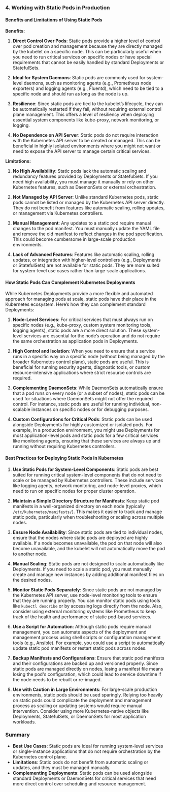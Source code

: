 ### **4. Working with Static Pods in Production**

#### **Benefits and Limitations of Using Static Pods**

**Benefits:**
1. **Direct Control Over Pods**: Static pods provide a higher level of control over pod creation and management because they are directly managed by the kubelet on a specific node. This can be particularly useful when you need to run critical services on specific nodes or have special requirements that cannot be easily handled by standard Deployments or StatefulSets.
   
2. **Ideal for System Daemons**: Static pods are commonly used for system-level daemons, such as monitoring agents (e.g., Prometheus node exporters) and logging agents (e.g., Fluentd), which need to be tied to a specific node and should run as long as the node is up.

3. **Resilience**: Since static pods are tied to the kubelet’s lifecycle, they can be automatically restarted if they fail, without requiring external control plane management. This offers a level of resiliency when deploying essential system components like kube-proxy, network monitoring, or logging.

4. **No Dependence on API Server**: Static pods do not require interaction with the Kubernetes API server to be created or managed. This can be beneficial in highly isolated environments where you might not want or need to expose the API server to manage certain critical services.

**Limitations:**
1. **No High Availability**: Static pods lack the automatic scaling and redundancy features provided by Deployments or StatefulSets. If you need high availability, you must manage it manually or rely on other Kubernetes features, such as DaemonSets or external orchestration.

2. **Not Managed by API Server**: Unlike standard Kubernetes pods, static pods cannot be listed or managed by the Kubernetes API server directly. They do not benefit from features like automatic scaling, rolling updates, or management via Kubernetes controllers.

3. **Manual Management**: Any updates to a static pod require manual changes to the pod manifest. You must manually update the YAML file and remove the old manifest to reflect changes in the pod specification. This could become cumbersome in large-scale production environments.

4. **Lack of Advanced Features**: Features like automatic scaling, rolling updates, or integration with higher-level controllers (e.g., Deployments or StatefulSets) are not available for static pods. They are more suited for system-level use cases rather than large-scale applications.

#### **How Static Pods Can Complement Kubernetes Deployments**

While Kubernetes Deployments provide a more flexible and automated approach for managing pods at scale, static pods have their place in the Kubernetes ecosystem. Here’s how they can complement standard Deployments:

1. **Node-Level Services**: For critical services that must always run on specific nodes (e.g., kube-proxy, custom system monitoring tools, logging agents), static pods are a more direct solution. These system-level services are essential for the node’s operation and do not require the same orchestration as application pods in Deployments.

2. **High Control and Isolation**: When you need to ensure that a service runs in a specific way on a specific node (without being managed by the broader Kubernetes control plane), static pods are useful. This is beneficial for running security agents, diagnostic tools, or custom resource-intensive applications where strict resource controls are required.

3. **Complementing DaemonSets**: While DaemonSets automatically ensure that a pod runs on every node (or a subset of nodes), static pods can be used for situations where DaemonSets might not offer the required control. For instance, static pods are useful for running individual, non-scalable instances on specific nodes or for debugging purposes.

4. **Custom Configurations for Critical Pods**: Static pods can be used alongside Deployments for highly customized or isolated pods. For example, in a production environment, you might use Deployments for most application-level pods and static pods for a few critical services like monitoring agents, ensuring that these services are always up and running without requiring Kubernetes controllers.

#### **Best Practices for Deploying Static Pods in Kubernetes**

1. **Use Static Pods for System-Level Components**: Static pods are best suited for running critical system-level components that do not need to scale or be managed by Kubernetes controllers. These include services like logging agents, network monitoring, and node-level proxies, which need to run on specific nodes for proper cluster operation.

2. **Maintain a Simple Directory Structure for Manifests**: Keep static pod manifests in a well-organized directory on each node (typically `/etc/kubernetes/manifests/`). This makes it easier to track and manage static pods, particularly when troubleshooting or scaling across multiple nodes.

3. **Ensure Node Availability**: Since static pods are tied to individual nodes, ensure that the nodes where static pods are deployed are highly available. If a node becomes unavailable, the pod on that node will also become unavailable, and the kubelet will not automatically move the pod to another node.

4. **Manual Scaling**: Static pods are not designed to scale automatically like Deployments. If you need to scale a static pod, you must manually create and manage new instances by adding additional manifest files on the desired nodes.

5. **Monitor Static Pods Separately**: Since static pods are not managed by the Kubernetes API server, use node-level monitoring tools to ensure that they are running properly. You can monitor static pods using tools like `kubectl describe` or by accessing logs directly from the node. Also, consider using external monitoring systems like Prometheus to keep track of the health and performance of static pod-based services.

6. **Use a Script for Automation**: Although static pods require manual management, you can automate aspects of the deployment and management process using shell scripts or configuration management tools (e.g., Ansible). For example, you could use a script to automatically update static pod manifests or restart static pods across nodes.

7. **Backup Manifests and Configurations**: Ensure that static pod manifests and their configurations are backed up and versioned properly. Since static pods are managed directly on nodes, losing a manifest file means losing the pod's configuration, which could lead to service downtime if the node needs to be rebuilt or re-imaged.

8. **Use with Caution in Large Environments**: For large-scale production environments, static pods should be used sparingly. Relying too heavily on static pods could complicate the deployment and management process as scaling or updating systems would require manual intervention. Consider using more Kubernetes-native objects like Deployments, StatefulSets, or DaemonSets for most application workloads.

### **Summary**
- **Best Use Cases**: Static pods are ideal for running system-level services or single-instance applications that do not require orchestration by the Kubernetes control plane.
- **Limitations**: Static pods do not benefit from automatic scaling or updates, and they must be managed manually.
- **Complementing Deployments**: Static pods can be used alongside standard Deployments or DaemonSets for critical services that need more direct control over scheduling and resource management.

